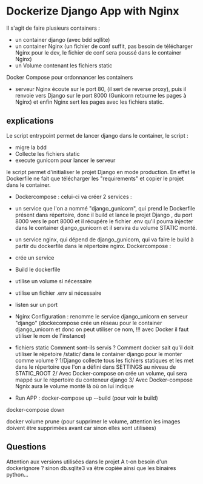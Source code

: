 # Dockerize Django App with Nginx

Il s'agit de faire plusieurs containers :
- un container django (avec bdd sqllite)
- un container Nginx (un fichier de conf suffit, pas besoin de télécharger Nginx pour le dev, le fichier de conf sera poussé dans le container Nginx)
- un Volume contenant les fichiers static

Docker Compose pour ordonnancer les containers

- serveur Nginx écoute sur le port 80, (il sert de reverse proxy), puis il renvoie vers Django sur le port 8000 (Gunicorn retourne les pages à Nginx) et enfin Nginx sert les pages avec les fichiers static.

## explications

Le script entrypoint permet de lancer django dans le container, le script :
- migre la bdd
- Collecte les fichiers static
- execute gunicorn pour lancer le serveur

le script permet d'initialiser le projet Django en mode production. En effet le Dockerfile ne fait que télécharger les "requirements" et copier le projet dans le container.

- Dockercompose :
celui-ci va créer 2 services :
- un service que l'on a nommé "django_gunicorn", qui prend le Dockerfile présent dans répertoire, donc il build et lance le projet Django , du port 8000 vers le port 8000 et il récupére le fichier .env qu'il pourra injecter dans le container django_gunicorn et il servira du volume STATIC monté.
- un service nginx, qui dépend de django_gunicorn, qui va faire le build à partir du dockerfile dans le répertoire nginx.
Dockercompose :
- crée un service
- Build le dockerfile
- utilise un volume si nécessaire
- utilise un fichier .env si nécessaire
- listen sur un port

- Nginx
Configuration :
renomme le service django_unicorn en serveur "django" (dockecompose crée un réseau pour le container django_unicorn et donc on peut utiliser ce nom, !!! avec Docker il faut utiliser le nom de l'instance)

- fichiers static
Comment sont-ils servis ?
Comment docker sait qu'il doit utiliser le répetoire /static/ dans le container django pour le monter comme volume ?
1/Django collecte tous les fichiers statiques et les met dans le répertoire que l'on a défini dans SETTINGS au niveau de STATIC_ROOT
2/ Avec Docker-compose on crée un volume, qui sera mappé sur le répertoire du conteneur django
3/ Avec Docker-compose Ngnix aura le volume monté là où on lui indique


- Run APP :
docker-compose up --build
(pour voir le build)

docker-compose down

docker volume prune
(pour supprimer le volume, attention les images doivent être supprimées avant car sinon elles sont utilisées)

## Questions

Attention aux versions utilisées dans le projet
A t-on besoin d'un dockerignore ? sinon db.sqlite3 va être copiée ainsi que les binaires python...
